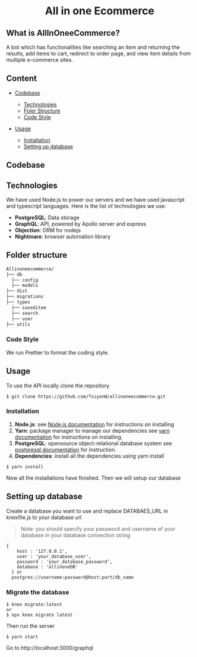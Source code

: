 <div align="center">

  # All in one Ecommerce

</div>

## What is AllInOneeCommerce?
A bot which has functionalities like searching an item and returning the results, add items to cart, redirect to order page,  and view item details from multiple e-commerce sites.

## Content

- [Codebase](#codebase)
  - [Technologies](#technologies)
  - [Foler Structure](#folder-structure)
  - [Code Style](#code-style)
  
- [Usage](#usage)
  - [Installation](#installation)
  - [Setting up database](#setting-up-database)

## Codebase
## Technologies
We have used Node.js to power our servers and we have used javascript and typescript languages.
Here is the list of technologies we use:
- **PostgreSQL**: Data storage
- **GraphQL**: API, powered by Apollo server and express
- **Objection**: ORM for nodejs
- **Nightmare**: browser automation library
## Folder structure
```sh
Allinoneecommerce/
├── db
  ├── config
  ├── models
├── dist
├── migrations
├── types
  ├── saveditem
  ├── search
  ├── user
├── utils
```


### Code Style
  We run Prettier to format the coding style.

## Usage
To use the API locally clone the repository
```
$ git clone https://github.com/TsiyonW/allinoneecommerce.git
```
### Installation
1. **Node.js**: see [Node.js documentation](https://nodejs.org/en/download/) for instructions on installing
2. **Yarn**: package manager to manage our dependencies see [yarn documentation](https://yarnpkg.com/getting-started/install) for instructions on installing.
3. **PostgreSQL**: opensource object-relational database system see [postgresql documentation](https://www.postgresql.org/docs/9.3/tutorial-install.html) for instruction.
4. **Dependencies**: install all the dependencies using yarn install
```
$ yarn install
```
Now all the installations have finished. Then we will setup our database
## Setting up database
Create a database you want to use and replace DATABAES_URL in knexfile.js to your database url
> Note: you should specify your password and username of your database in your database connection string

```e.g.
{
    host : '127.0.0.1',
    user : 'your_database_user',
    password : 'your_database_password',
    database : 'allinoneDB'
  } or 
  postgres://username:password@host:port/db_name
  ```
 ### Migrate the database
 ```
$ knex migrate:latest 
or 
$ npx knex migrate latest
```
Then run the server 
```
$ yarn start
```
Go to http://localhost:3000/graphql
